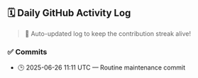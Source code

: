 ## 🗓️ Daily GitHub Activity Log

> 🤖 Auto-updated log to keep the contribution streak alive!

### ✅ Commits

- 🕒 2025-06-26 11:11 UTC — Routine maintenance commit

